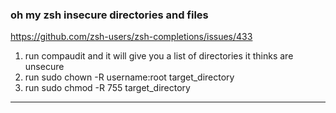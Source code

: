### oh my zsh insecure directories and files
https://github.com/zsh-users/zsh-completions/issues/433

1. run compaudit and it will give you a list of directories it thinks are unsecure
2. run sudo chown -R username:root target_directory
3. run sudo chmod -R 755 target_directory

---


